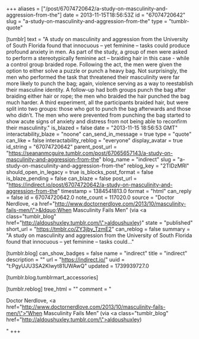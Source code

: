 +++
aliases = ["/post/67074720642/a-study-on-masculinity-and-aggression-from-the"]
date = 2013-11-15T18:56:53Z
id = "67074720642"
slug = "a-study-on-masculinity-and-aggression-from-the"
type = "tumblr-quote"

[tumblr]
text = "A study on masculinity and aggression from the University of South Florida found that innocuous – yet feminine – tasks could produce profound anxiety in men. As part of the study, a group of men were asked to perform a stereotypically feminine act – braiding hair in this case - while a control group braided rope. Following the act, the men were given the option to either solve a puzzle or punch a heavy bag. Not surprisingly, the men who performed the task that threatened their masculinity were far more likely to punch the bag; again, violence serving as a way to reestablish their masculine identity. A follow-up had both groups punch the bag after braiding either hair or rope; the men who braided the hair punched the bag much harder. A third experiment, all the participants braided hair, but were split into two groups: those who got to punch the bag afterwards and those who didn’t. The men who were prevented from punching the bag started to show acute signs of anxiety and distress from not being able to reconfirm their masculinity."
is_blazed = false
date = "2013-11-15 18:56:53 GMT"
interactability_blaze = "noone"
can_send_in_message = true
type = "quote"
can_like = false
interactability_reblog = "everyone"
display_avatar = true
id_string = "67074720642"
parent_post_url = "https://seananmcguire.tumblr.com/post/67065657143/a-study-on-masculinity-and-aggression-from-the"
blog_name = "indirect"
slug = "a-study-on-masculinity-and-aggression-from-the"
reblog_key = "2TIDzMRl"
should_open_in_legacy = true
is_blocks_post_format = false
is_blaze_pending = false
can_blaze = false
post_url = "https://indirect.io/post/67074720642/a-study-on-masculinity-and-aggression-from-the"
timestamp = 1384541813.0
format = "html"
can_reply = false
id = 67074720642.0
note_count = 117020.0
source = "Doctor Nerdlove, <a href=\"http://www.doctornerdlove.com/2013/10/masculinity-fails-men/\">&ldquo;When Masculinity Fails Men&rdquo;</a> (via <a class=\"tumblr_blog\" href=\"http://aldoushuxley.tumblr.com/\">aldoushuxley</a>)"
state = "published"
short_url = "https://tmblr.co/ZY3jby_TzmE2"
can_reblog = false
summary = "A study on masculinity and aggression from the University of South Florida found that innocuous – yet feminine – tasks could..."

[tumblr.blog]
can_show_badges = false
name = "indirect"
title = "indirect"
description = ""
url = "https://indirect.io/"
uuid = "t:PgyUJU3SA2Klwyt81UWAwQ"
updated = 1739939727.0

[tumblr.blog.tumblrmart_accessories]

[tumblr.reblog]
tree_html = ""
comment = "<p>Doctor Nerdlove, <a href=\"http://www.doctornerdlove.com/2013/10/masculinity-fails-men/\">“When Masculinity Fails Men”</a> (via <a class=\"tumblr_blog\" href=\"http://aldoushuxley.tumblr.com/\">aldoushuxley</a>)</p>"
+++
